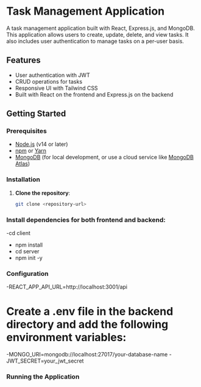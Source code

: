 # Task Management Application

A task management application built with React, Express.js, and MongoDB. This application allows users to create, update, delete, and view tasks.
It also includes user authentication to manage tasks on a per-user basis.

## Features

- User authentication with JWT
- CRUD operations for tasks
- Responsive UI with Tailwind CSS
- Built with React on the frontend and Express.js on the backend

## Getting Started

### Prerequisites

- [Node.js](https://nodejs.org/) (v14 or later)
- [npm](https://www.npmjs.com/) or [Yarn](https://yarnpkg.com/)
- [MongoDB](https://www.mongodb.com/try/download/community) (for local development, or use a cloud service like [MongoDB Atlas](https://www.mongodb.com/cloud/atlas))

### Installation

1. **Clone the repository**:
   ```bash
   git clone <repository-url>
### Install dependencies for both frontend and backend:

-cd client
- npm install
- cd server
- npm init -y

### Configuration
-REACT_APP_API_URL=http://localhost:3001/api

# Create a .env file in the backend directory and add the following environment variables:
-MONGO_URI=mongodb://localhost:27017/your-database-name
-JWT_SECRET=your_jwt_secret

### Running the Application

